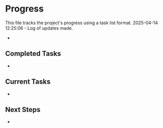 # Progress

This file tracks the project's progress using a task list format.
2025-04-14 12:25:06 - Log of updates made.

*

## Completed Tasks

*   

## Current Tasks

*   

## Next Steps

*